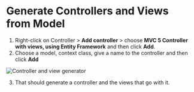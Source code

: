 # Generate Controllers and Views from Model

1. Right-click on Controller > **Add controller** > choose **MVC 5 Controller with views, using Entity Framework** and then click **Add**.
2. Choose a model, context class, give a name to the controller and then click **Add**

![Controller and view generator](https://mlarios1.github.io/mlarios1.github.io/Notes/ControllerView.PNG)

3. That should generate a controller and the views that go with it.
